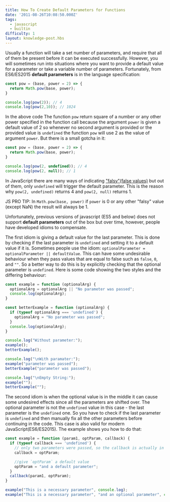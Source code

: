 ```yaml
---
title: How To Create Default Parameters for Functions
date: '2011-08-26T10:08:50.000Z'
tags:
  - javascript
  - builtin
difficulty: 1
layout: knowledge-post.hbs
---
```


Usually a function will take a set number of parameters, and require that all of them be present before it can be executed successfully. However, you will sometimes run into situations where you want to provide a default value for a parameter or take a variable number of parameters. Fortunately, from ES6/ES2015 **default parameters** is in the language specification:

```js
const pow = (base, power = 2) => {
  return Math.pow(base, power);
}

console.log(pow(2)); // 4
console.log(pow(2,10)); // 1024
```
In the above code The function `pow` return square of a number or any other power specified in the function call because the argument `power` is given a default value of 2 so whenever no second argument is provided or the provided value is `undefined` the function `pow` will use 2 as the value of argument `power`. But there is a small gotcha in it:

```js
const pow = (base, power = 2) => {
  return Math.pow(base, power);
}

console.log(pow(2, undefined)); // 4
console.log(pow(2, null)); // 1
```
In JavaScript there are many ways of indicating ["falsy"(false values)](/en/knowledge/javascript-conventions/what-are-truthy-and-falsy-values/) but out of them, only `undefined` will trigger the default parameter. This is the reason why `pow(2, undefined)` returns 4 and `pow(2, null)` returns 1.

JS PRO TIP: In `Math.pow(base, power)` if `power` is 0 or any other "falsy" value (except NaN) the result will always be 1.

Unfortunately, previous versions of javascript (ES5 and below) does not support **default parameters** out of the box but over time, however, people have developed idioms to compensate.

The first idiom is giving a default value for the last parameter. This is done by checking if the last parameter is `undefined` and setting it to a default value if it is. Sometimes people use the idiom: `optionalParameter = optionalParameter || defaultValue`. This can have some undesirable behaviour when they pass values that are equal to false such as `false`, `0`, and `""`. So a better way to do this is by explicitly checking that the optional parameter is `undefined`. Here is some code showing the two styles and the differing behaviour:

```js
const example = function (optionalArg) {
  optionalArg = optionalArg || "No parameter was passed";
  console.log(optionalArg);
}

const betterExample = function (optionalArg) {
  if (typeof optionalArg === 'undefined') {
    optionalArg = "No parameter was passed";
  }
  console.log(optionalArg);
}

console.log("Without parameter:");
example();
betterExample();

console.log("\nWith paramater:");
example("parameter was passed");
betterExample("parameter was passed");

console.log("\nEmpty String:");
example("");
betterExample("");
```

The second idiom is when the optional value is in the middle it can cause some undesired effects since all the parameters are shifted over. The optional parameter is not the `undefined` value in this case - the last parameter is the `undefined` one. So you have to check if the last parameter is `undefined` and then manually fix all the other parameters before continuing in the code. This case is also valid for modern JavaScript(ES6/ES2015). The example shows you how to do that:

```js
const example = function (param1, optParam, callback) {
  if (typeof callback === 'undefined') {
    // only two parameters were passed, so the callback is actually in `optParam`
    callback = optParam;

    //give `optParam` a default value
    optParam = "and a default parameter";
  }
  callback(param1, optParam);
}

example("This is a necessary parameter", console.log);
example("This is a necessary parameter", "and an optional parameter", console.log);
```
